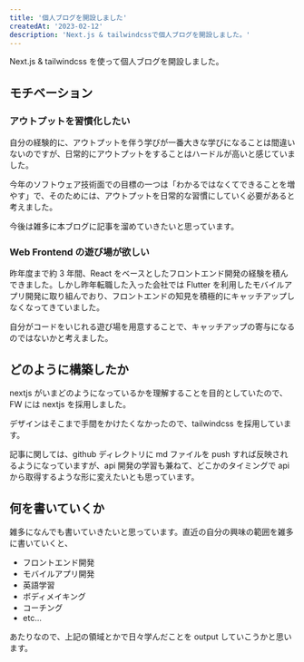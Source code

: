```yaml
---
title: '個人ブログを開設しました'
createdAt: '2023-02-12'
description: 'Next.js & tailwindcssで個人ブログを開設しました。'
---
```


Next.js & tailwindcss を使って個人ブログを開設しました。

## モチベーション

### アウトプットを習慣化したい

自分の経験的に、アウトプットを伴う学びが一番大きな学びになることは間違いないのですが、日常的にアウトプットをすることはハードルが高いと感じていました。

今年のソフトウェア技術面での目標の一つは「わかるではなくてできることを増やす」で、そのためには、アウトプットを日常的な習慣にしていく必要があると考えました。

今後は雑多に本ブログに記事を溜めていきたいと思っています。

### Web Frontend の遊び場が欲しい

昨年度まで約 3 年間、React をベースとしたフロントエンド開発の経験を積んできました。しかし昨年転職した入った会社では Flutter を利用したモバイルアプリ開発に取り組んでおり、フロントエンドの知見を積極的にキャッチアップしなくなってきていました。

自分がコードをいじれる遊び場を用意することで、キャッチアップの寄与になるのではないかと考えました。

## どのように構築したか

nextjs がいまどのようになっているかを理解することを目的としていたので、FW には nextjs を採用しました。

デザインはそこまで手間をかけたくなかったので、tailwindcss を採用しています。

記事に関しては、github ディレクトリに md ファイルを push すれば反映されるようになっていますが、api 開発の学習も兼ねて、どこかのタイミングで api から取得するような形に変えたいとも思っています。

## 何を書いていくか

雑多になんでも書いていきたいと思っています。直近の自分の興味の範囲を雑多に書いていくと、

- フロントエンド開発
- モバイルアプリ開発
- 英語学習
- ボディメイキング
- コーチング
- etc...

あたりなので、上記の領域とかで日々学んだことを output していこうかと思います。
